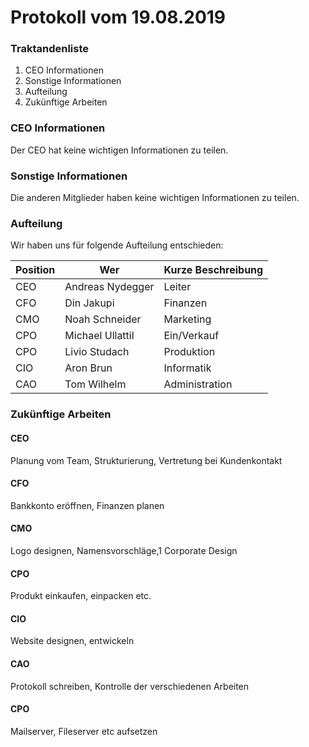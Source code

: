 # Protokoll vom 19.08.2019 



### Traktandenliste

1. CEO Informationen
2. Sonstige Informationen
3. Aufteilung
4. Zukünftige Arbeiten

### CEO Informationen

Der CEO hat keine wichtigen Informationen zu teilen.

### Sonstige Informationen

Die anderen Mitglieder haben keine wichtigen Informationen zu teilen.



### Aufteilung

Wir haben uns für folgende Aufteilung entschieden:

| Position | Wer              | Kurze Beschreibung |
| -------- | ---------------- | ------------------ |
| CEO      | Andreas Nydegger | Leiter             |
| CFO      | Din Jakupi       | Finanzen           |
| CMO      | Noah Schneider   | Marketing          |
| CPO      | Michael Ullattil | Ein/Verkauf        |
| CPO      | Livio Studach    | Produktion         |
| CIO      | Aron Brun        | Informatik         |
| CAO      | Tom Wilhelm      | Administration     |

### Zukünftige Arbeiten

#### CEO

Planung vom Team, Strukturierung, Vertretung bei Kundenkontakt

#### CFO

Bankkonto eröffnen, Finanzen planen

#### CMO

Logo designen, Namensvorschläge,1 Corporate Design

#### CPO

Produkt einkaufen, einpacken etc.

#### CIO

Website designen, entwickeln

#### CAO

Protokoll schreiben, Kontrolle der verschiedenen Arbeiten

#### CPO

Mailserver, Fileserver etc aufsetzen

